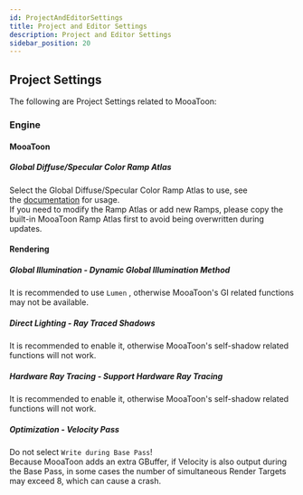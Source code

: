 ```yaml
---
id: ProjectAndEditorSettings
title: Project and Editor Settings
description: Project and Editor Settings
sidebar_position: 20
---
```

## Project Settings

The following are Project Settings related to MooaToon:

### Engine

#### MooaToon

##### Global Diffuse/Specular Color Ramp Atlas

Select the Global Diffuse/Specular Color Ramp Atlas to use, see the [documentation](../Tutorial/ControlLightShadowColorTransition) for usage.    
If you need to modify the Ramp Atlas or add new Ramps, please copy the built-in MooaToon Ramp Atlas first to avoid being overwritten during updates.
#### Rendering

##### Global Illumination - Dynamic Global Illumination Method

It is recommended to use `Lumen` , otherwise MooaToon's GI related functions may not be available.

##### Direct Lighting - Ray Traced Shadows

It is recommended to enable it, otherwise MooaToon's self-shadow related functions will not work.

##### Hardware Ray Tracing - Support Hardware Ray Tracing

It is recommended to enable it, otherwise MooaToon's self-shadow related functions will not work.

##### Optimization - Velocity Pass

Do not select `Write during Base Pass`!   
Because MooaToon adds an extra GBuffer, if Velocity is also output during the Base Pass, in some cases the number of simultaneous Render Targets may exceed 8, which can cause a crash.

